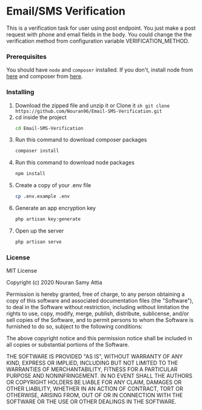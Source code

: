# Email/SMS Verification

This is a verification task for user using post endpoint. You just make a post request with phone and email fields in the body. You could change the the verification method from configuration variable VERIFICATION_METHOD.

### Prerequisites

You should have `node` and `composer` installed. If you don't, install node from [here](https://nodejs.org/) and composer from [here](https://getcomposer.org/download/).

### Installing
1. Download the zipped file and unzip it or Clone it
		```sh
		git clone https://github.com/Nouran96/Email-SMS-Verification.git
		```
2. cd inside the project
    ```sh
    cd Email-SMS-Verification
    ```
3.  Run this command to download composer packages
    ```sh
    composer install
    ```
4. Run this command to download node packages
    ```sh
    npm install
    ```
5. Create a copy of your .env file
    ```sh
    cp .env.example .env
    ```
6. Generate an app encryption key
    ```sh
    php artisan key:generate
    ```
7. Open up the server
    ```sh
    php artisan serve
    ```

### License
MIT License

Copyright (c) 2020 Nouran Samy Attia

Permission is hereby granted, free of charge, to any person obtaining a copy of this software and associated documentation files (the "Software"), to deal in the Software without restriction, including without limitation the rights to use, copy, modify, merge, publish, distribute, sublicense, and/or sell copies of the Software, and to permit persons to whom the Software is furnished to do so, subject to the following conditions:

The above copyright notice and this permission notice shall be included in all copies or substantial portions of the Software.

THE SOFTWARE IS PROVIDED "AS IS", WITHOUT WARRANTY OF ANY KIND, EXPRESS OR IMPLIED, INCLUDING BUT NOT LIMITED TO THE WARRANTIES OF MERCHANTABILITY, FITNESS FOR A PARTICULAR PURPOSE AND NONINFRINGEMENT. IN NO EVENT SHALL THE AUTHORS OR COPYRIGHT HOLDERS BE LIABLE FOR ANY CLAIM, DAMAGES OR OTHER LIABILITY, WHETHER IN AN ACTION OF CONTRACT, TORT OR OTHERWISE, ARISING FROM, OUT OF OR IN CONNECTION WITH THE SOFTWARE OR THE USE OR OTHER DEALINGS IN THE SOFTWARE.
